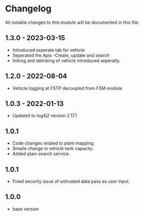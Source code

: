 
# Changelog
All notable changes to this module will be documented in this file.

## 1.3.0 - 2023-03-15

 - Introduced seperate tab for vehicle
 - Seperated the Apis -Create, update and search
 - linking and delinking  of vehicle introduced seperatly. 
  
## 1.2.0 - 2022-08-04

 - Vehicle logging at FSTP decoupled from FSM module 
  
## 1.0.3 - 2022-01-13

- Updated to log4j2 version 2.17.1

## 1.0.1

- Code changes related to plant mapping.
- Simple change in vehicle tank capacity.
- Added plain search service.

## 1.0.1

- Fixed security issue of untrusted data pass as user input.


## 1.0.0

- base version
